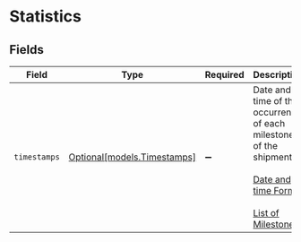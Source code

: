 # Statistics


## Fields

| Field                                                                                                                                                                                                                          | Type                                                                                                                                                                                                                           | Required                                                                                                                                                                                                                       | Description                                                                                                                                                                                                                    |
| ------------------------------------------------------------------------------------------------------------------------------------------------------------------------------------------------------------------------------ | ------------------------------------------------------------------------------------------------------------------------------------------------------------------------------------------------------------------------------ | ------------------------------------------------------------------------------------------------------------------------------------------------------------------------------------------------------------------------------ | ------------------------------------------------------------------------------------------------------------------------------------------------------------------------------------------------------------------------------ |
| `timestamps`                                                                                                                                                                                                                   | [Optional[models.Timestamps]](../models/timestamps.md)                                                                                                                                                                         | :heavy_minus_sign:                                                                                                                                                                                                             | Date and time of the occurrence of each milestone of the shipment.<br/><br/>[Date and time Format](https://docs.ship24.com/data-format#logistics-date-and-time)<br/><br/>[List of Milestones](https://docs.ship24.com/status/#statusmilestone) |